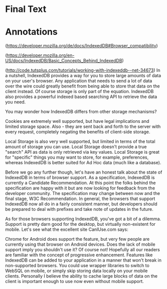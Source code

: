 # Final Text

# Annotations

(https://developer.mozilla.org/de/docs/IndexedDB#Browser_compatibility)

(https://developer.mozilla.org/en-US/docs/IndexedDB/Basic_Concepts_Behind_IndexedDB)

(http://code.tutsplus.com/tutorials/working-with-indexeddb--net-34673)
In a nutshell, IndexedDB provides a way for you to store large amounts of data on your user's browser. Any application that needs to send a lot of data over the wire could greatly benefit from being able to store that data on the client instead. Of course storage is only part of the equation. IndexedDB also provides a powerful indexed based searching API to retrieve the data you need.

You may wonder how IndexedDB differs from other storage mechanisms?

Cookies are extremely well supported, but have legal implications and limited storage space. Also - they are sent back and forth to the server with every request, completely negating the benefits of client-side storage.

Local Storage is also very well supported, but limited in terms of the total amount of storage you can use. Local Storage doesn't provide a true "search" API as data is only retrieved via key values. Local Storage is great for "specific" things you may want to store, for example, preferences, whereas IndexedDB is better suited for Ad Hoc data (much like a database).

Before we go any further though, let's have an honest talk about the state of IndexedDB in terms of browser support. As a specification, IndexedDB is currently a Candidate Recommendation. At this point the folks behind the specification are happy with it but are now looking for feedback from the developer community. The specification may change between now and the final stage, W3C Recommendation. In general, the browsers that support IndexedDB now all do in a fairly consistent manner, but developers should be prepared to deal with prefixes and take note of updates in the future.

As for those browsers supporting IndexedDB, you've got a bit of a dilemma. Support is pretty darn good for the desktop, but virtually non-existent for mobile. Let's see what the excellent site CanIUse.com says:

Chrome for Android does support the feature, but very few people are currently using that browser on Android devices. Does the lack of mobile support imply you shouldn't use it? Of course not! Hopefully all our readers are familiar with the concept of progressive enhancement. Features like IndexedDB can be added to your application in a manner that won't break in non-supported browsers. You could use wrapper libraries to switch to WebSQL on mobile, or simply skip storing data locally on your mobile clients. Personally I believe the ability to cache large blocks of data on the client is important enough to use now even without mobile support.
